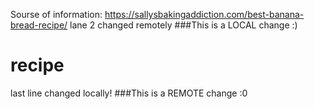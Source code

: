 Sourse of information: https://sallysbakingaddiction.com/best-banana-bread-recipe/
lane 2 changed remotely ###This is a LOCAL change :)
# recipe
last line changed locally! ###This is a REMOTE change :0